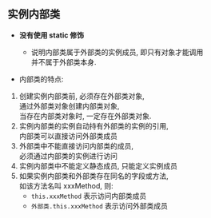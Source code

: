 ## 实例内部类
- **没有使用 static 修饰**
  - 说明内部类属于外部类的实例成员, 即只有对象才能调用    
    并不属于外部类本身.

- 内部类的特点:  
1. 创建实例内部类前, 必须存在外部类对象,  
   通过外部类对象创建内部类对象,  
   当存在内部类对象时, 一定存在外部类对象.
2. 实例内部类的实例自动持有外部类的实例的引用,   
   内部类可以直接访问外部类成员
3. 外部类中不能直接访问内部类的成员,  
   必须通过内部类的实例进行访问
4. 实例内部类中不能定义静态成员, 只能定义实例成员
5. 如果实例内部类和外部类存在同名的字段或方法,  
   如该方法名叫 xxxMethod, 则:  
   - `this.xxxMethod` 表示访问内部类成员
   - `外部类.this.xxxMethod` 表示访问外部类成员